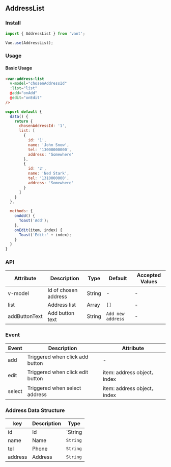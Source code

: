 ## AddressList

### Install
``` javascript
import { AddressList } from 'vant';

Vue.use(AddressList);
```

### Usage

#### Basic Usage

```html
<van-address-list
  v-model="chosenAddressId"
  :list="list"
  @add="onAdd"
  @edit="onEdit"
/>
```

```javascript
export default {
  data() {
    return {
      chosenAddressId: '1',
      list: [
        {
          id: '1',
          name: 'John Snow',
          tel: '13000000000',
          address: 'Somewhere'
        },
        {
          id: '2',
          name: 'Ned Stark',
          tel: '1310000000',
          address: 'Somewhere'
        }
      ]
    }
  },

  methods: {
    onAdd() {
      Toast('Add');
    },
    onEdit(item, index) {
      Toast('Edit:' + index);
    }
  }
}
```

### API

| Attribute | Description | Type | Default | Accepted Values |
|-----------|-----------|-----------|-------------|-------------|
| v-model | Id of chosen address | String | - | - |
| list | Address list | Array | `[]` | - |
| addButtonText | Add button text | String | `Add new address` | - |

### Event

| Event | Description | Attribute |
|-----------|-----------|-----------|
| add | Triggered when click add button | - |
| edit | Triggered when click edit button | item: address object，index |
| select | Triggered when select address | item: address object，index |

### Address Data Structure

| key | Description | Type |
|-----------|-----------|-----------|
| id | Id | `String | Number` |
| name | Name | `String` |
| tel | Phone | `String` |
| address | Address | `String` |
